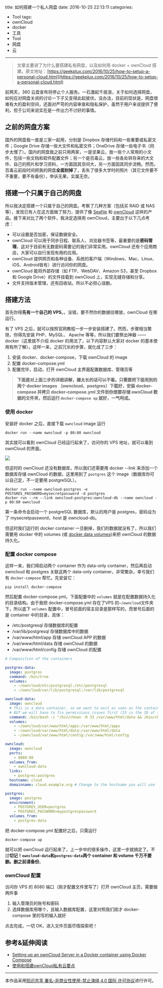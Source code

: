 title: 如何搭建一个私人网盘
date: 2016-10-25 22:13:11
categories:
- Tool
tags:
- ownCloud
- docker
- 工具
- Tool
- 网盘
- 云
---


> 文章主要讲了为什么要搭建私有网盘，以及如何用 docker + ownCloud 搭建。原文地址：[https://geekplux.com/2016/10/25/how-to-setup-a-personal-cloud.html](https://geekplux.com/2016/10/25/how-to-setup-a-personal-cloud.html)

前两天，360 云盘宣布将停止个人服务。一石激起千层浪，关于如何选择网盘，如何应对网盘关闭的讨论一下子又变得此起彼伏。没办法，目前的现状是，网盘很难有大的盈利空间，还面对严苛的内容审查和隐私保护，虽然于用户来说提供了便利，但于公司来说实在是一件出力不讨好的事情。


## 之前的网盘方案

国外的网盘我一直是三家一起用，分别是 Dropbox 存储代码和一些重要或私密文件；Google Drive 存储一些大文件和私密文件；OneDrive 存储一些电子书（同步太慢了）。国内的网盘我之前只用两家，一是坚果云，放一些个人常用的小文件，包括一些文档和软件配置文件；另一个是百毒云，放一些各处转存来的大文件、自己的照片和学习资料，一方面因其空间大，另一方面因其同步流畅。然而，百毒云前段时间把我的网盘**全面封掉**了，丢失了很多大学时的照片（其它文件要不不重要，要不有备份），申诉无果，实属无奈。


## 搭建一个只属于自己的网盘

所以我决定搭建一个只属于自己的网盘。考察了几种方案（包括买 RAID 或 NAS 等），发现已有人在这方面做了努力，提供了像 [Seafile](https://www.seafile.com/home/) 和 [ownCloud](https://owncloud.org/) 这样的产品。接下来对比了两个软件，我决定选择用 ownCloud，主要出于以下几点考虑：

- 可以设置是否加密，保证数据安全。
- ownCloud 可以用于同步日程、联系人、浏览器书签等，最重要的是**密码管理**，这对于目前有无数密码需要记的我们非常实用。ownCloud 还有个应用商店，大家可以自行发现有用的应用。
- ownCloud 提供网页和各种设备、系统的客户端（Windows、Mac、Linux、iOS、Android皆有）进行访问你的网盘。
- ownCloud 能将外部存储（如 FTP、WebDAV、Amazon S3，甚至 Dropbox 和 Google Drive）的文件挂载到 ownCloud 上，实现无缝存储和分享。
- 文件支持版本管理，还有回收站，所以不必担心误删。


## 搭建方法

首先你得**先有一个自己的 VPS**。。没错，要不然你的数据往哪放，ownCloud 在哪运行。

有了 VPS 之后，就可以按照官网教程一步一步安装搭建了。然而，步骤相当繁琐，你得先安装 PHP、MySQL、 Apache 等等，所以我们要祭出神器 —— docker（这里就不介绍 docker 的用法了，以下内容默认大家对 docker 的基本使用有所了解）。这样一来，之前冗长的步骤，就化成了三步：

1. 安装 docker、docker-compose，下载 ownCloud 的 image
2. 配置 docker-compose.yml
3. 配置完毕，启动，打开 ownCloud 主界面配置数据库、管理员等

> **下面是对上面三步的详细讲解，嫌太长的话可以不看。只需要把下面用到的两个 docker images （owncloud、postgres）下载好，安装 docker-compose 并拷贝 docker-compose.yml 文件到你想要存储 ownCloud 数据的文件夹，然后运行 `docker-compose up` 就好，一气呵成。**


### 使用 docker

安装好 docker 之后，直接下载 `owncloud` image 运行

```
docker run --name owncloud -p 80:80 owncloud
```

其实就可以看到 ownCloud 已经运行起来了，访问你的 VPS 地址，就可以看到 ownCloud 的界面。

![](http://7b1evr.com1.z0.glb.clouddn.com/docker-owncloud-1.png)

但这时的 ownCloud 还没有数据库，所以我们还需要用 docker --link 来添加一个数据库存储 ownCloud 的数据，这里用到了 `postgres` 这个 image（数据库你可以自己定，不一定要用 postgreSQL）。

```
docker run --name owncloud-postgres -e POSTGRES_PASSWORD=mysecretpassword -d postgres
docker run --rm --link owncloud-postgres:owncloud-db --name owncloud -p 80:80 owncloud
```

第一条命令会启动一个 postgreSQL 数据库，默认的用户是 postgres，密码设为了 mysecretpassword，host 是 owncloud-db。

但这时我们运行的 docker container 一旦删掉，我们的数据就没有了，所以我们需要用 docker 中的 volumes (或 [docker data volumes](https://docs.docker.com/userguide/dockervolumes/#creating-and-mounting-a-data-volume-container))来把 ownCloud 的数据持久化。

### 配置 docker compose

这样一来，我们得启动两个 container 作为 data-only container，然后再启动 owncloud 和 postgres 关联这两个 data-only container，非常繁杂，幸亏我们有 `docker-compose` 帮忙。先安装它：

```
pip install docker-compose
```

然后配置 docker-compose.yml，下面配置中的 `volumes` 就是在配置数据持久化的目录结构。由于我把 docker-compose.yml 存在了VPS 的`~/owncloud`文件夹下，所以底下 `volumes` 配置中，冒号前面的宿主目录是那样写的，而冒号后面的是 container 中的目录，具体：

- /etc/postgresql 存储数据库的配置
- /var/lib/postgresql 存储数据库中的数据
- /var/www/html/app 存储 ownCloud APP 的数据
- /var/www/html/data 存储 ownCloud 的数据
- /var/www/html/config 存储 ownCloud 的配置


```yml
# Composition of the containers

postgres-data:
  image: postgres
  command: /bin/true
  volumes:
    - ~/owncloud/etc/postgresql:/etc/postgresql
    - ~/owncloud/var/lib/postgresql:/var/lib/postgresql

owncloud-data:
  image: owncloud
  # This is a data container, so we want to exit as soon as the container is created
  # BUT we will have to fix permissions issues first (33 is the ID of the www-data user)
  command: /bin/bash -c "/bin/chown -R 33 /var/www/html/data && /bin/chown -R 33 /var/www/html/config"
  volumes:
    - ~/owncloud/var/www/html/apps:/var/www/html/apps
    - ~/owncloud/var/www/html/data:/var/www/html/data
    - ~/owncloud/var/www/html/config:/var/www/html/config

owncloud:
  image: owncloud
  ports:
    - 8080:80
  volumes_from:
    - owncloud-data
  links:
    - postgres:postgres
  hostname: cloud
  domainname: cloud.example.org # Change to the hostname you will use

postgres:
  image: postgres
  environment:
    - POSTGRES_USER=postgres
    - POSTGRES_PASSWORD=mypostgrespassword
  volumes_from:
    - postgres-data
```

把 docker-compose.yml 配置好之后，只需运行

```
docker-compose up
```

就可以把 ownCloud 运行起来了，上一步中的很多操作，这里一步就搞定了。不过**切记！`owncloud-data`和`postgres-data`两个 container 和 volume 千万不要删。删之前请备份**。


### ownCloud 配置


访问你 VPS 的 8080 端口（刚才配置文件里写了）打开 ownCloud 主页，需要做两件事

1. 输入管理员的账号和密码
2. 选择数据库用哪个，且输入数据库配置，这里对照我们刚才 docker-compose 里的写的输入就好

点击完成，一切 OK，进入文件页面尽情探索吧！


## 参考&延伸阅读

- [Setting up an ownCloud Server in a Docker container using Docker Compose](http://blog.securem.eu/serverside/2015/08/25/setting-up-owncloud-server-in-a-docker-container/)
- [使用和搭建ownCloud私有云要点](https://github.com/vector090/vector090.github.io/wiki/%E4%BD%BF%E7%94%A8%E5%92%8C%E6%90%AD%E5%BB%BAownCloud%E7%A7%81%E6%9C%89%E4%BA%91%E8%A6%81%E7%82%B9)



--------------
本作品采用[知识共享 署名-非商业性使用-禁止演绎 4.0 国际 许可协议](http://creativecommons.org/licenses/by-nc-nd/4.0/)进行许可。
